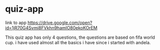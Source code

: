 # quiz-app
link to app
https://drive.google.com/open?id=1jR70G4Svmi8FVkhn9hamlO80ekoKOrEM

This quiz app has only 4 questions, the questions are based on fifa world cup. i have used almost all the basics i have since i started with andela.  

